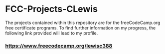 # FCC-Projects-CLewis

The projects contained within this repository are for the freeCodeCamp.org
free certificate programs. To find further information on my progress, the 
following link provided will lead to my profile.

### https://www.freecodecamp.org/lewisc388

